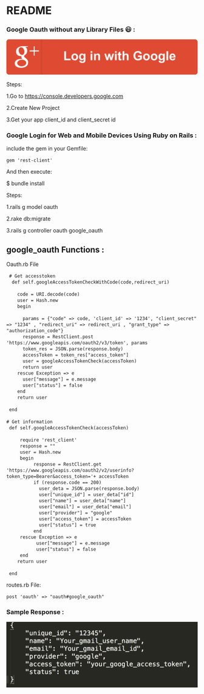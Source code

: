 # README

### Google Oauth without any Library Files :smiley: :
   
    
![Alt text](https://github.com/ameerjmc/google_oauth/blob/master/google.png)


Steps:

1.Go to https://console.developers.google.com

2.Create New Project

3.Get your app client_id and client_secret id


### Google Login for Web and Mobile Devices Using Ruby on Rails :

include the gem in your Gemfile:

<body>

    gem 'rest-client'
    
</body>


And then execute:

 $ bundle install
   
Steps:

1.rails g model oauth

2.rake db:migrate

3.rails g controller oauth google_oauth


## google_oauth Functions :

 Oauth.rb File

<body>

	 # Get accesstoken 
      def self.googleAccessTokenCheckWithCode(code,redirect_uri)
	    
	    code = URI.decode(code)
	    user = Hash.new
	    begin
	     
	      params = {"code" => code, 'client_id' => '1234', "client_secret" => "1234" , "redirect_uri" => redirect_uri , "grant_type" => "authorization_code"}
	      response = RestClient.post 'https://www.googleapis.com/oauth2/v3/token', params
	      token_res = JSON.parse(response.body)
	      accessToken = token_res["access_token"]
	      user = googleAccessTokenCheck(accessToken)
	      return user
	    rescue Exception => e
	      user["message"] = e.message
	      user["status"] = false
	    end
	    return user
     
     end
  
    # Get information 
     def self.googleAccessTokenCheck(accessToken)
        
         require 'rest_client'
	     response = ""
	     user = Hash.new
	     begin
		      response = RestClient.get 'https://www.googleapis.com/oauth2/v2/userinfo?token_type=Bearer&access_token='+ accessToken
		      if (response.code == 200)
		        user_deta = JSON.parse(response.body)
		        user["unique_id"] = user_deta["id"]
		        user["name"] = user_deta["name"]
		        user["email"] = user_deta["email"]
		        user["provider"] = "google"
		        user["access_token"] = accessToken
		        user["status"] = true
		      end
	     rescue Exception => e
		       user["message"] = e.message
		       user["status"] = false
	     end
	    return user

	 end


</body>

  routes.rb File:

<body>

    post 'oauth' => "oauth#google_oauth"
  
</body>


### Sample Response :

![Alt text](https://github.com/ameerjmc/google_oauth/blob/master/res.jpg)







	





